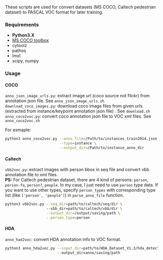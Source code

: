 These scripts are used for convert datasets (MS COCO, Caltech pedestrian dataset) to PASCAL VOC format for later training.

### Requirements
- **Python3.X**
- [MS COCO toolbox](https://github.com/pdollar/coco)
- cytoolz
- pathos 
- lmxl
- scipy, numpy

### Usage
#### COCO
`anno_json_image_urls.py`: extract image url (coco source not filckr) from annotation json file. See `anno_json_image_urls.sh` <br>
`download_coco_images.py`: download coco image files from given urls (extracted from instance/keypoint annotation json file) . See `download.sh`<br>
`anno_coco2voc.py`: convert coco annotation json file to VOC xml files. See `anno_coco2voc.sh` <br>

For exmaple:
```bash
python3 anno_coco2voc.py --anno_file=/Path/to/instances_train2014.json \
                         --type=instance \
                         --output_dir=/Path/to/instance_anno_dir
```

#### Caltech
`vbb2voc.py`: extract images with person bbox in seq file and convert vbb annotation file to xml files. <br>
**PS:** For Caltech pedestrian dataset, there are 4 kind of persons: `person`, `person-fa`, `person?`, `people`.
In my case, I just need to use `person` type data. If you want to use other types, specify `person_types` with
corresponding type list (like `['person', 'people']`) in `parse_anno_file` function.

```bash
python3 vbb2voc.py --seq_dir=path/to/caltech/seq/dir \        
                   --vbb_dir=path/to/caltech/vbb/dir \
                   --output_dir=/output/saving/path \
                   --person_type=person
```

#### HDA
`anno_had2voc`: convert HDA annotation info to VOC format.
```bash
python3 anno_hda2voc.py --input_dir=path/to/HDA_Dataset_V1.3/hda_detections/GtAnnotationsAll \ 
                        --output_dir=anno/saving/path
```
